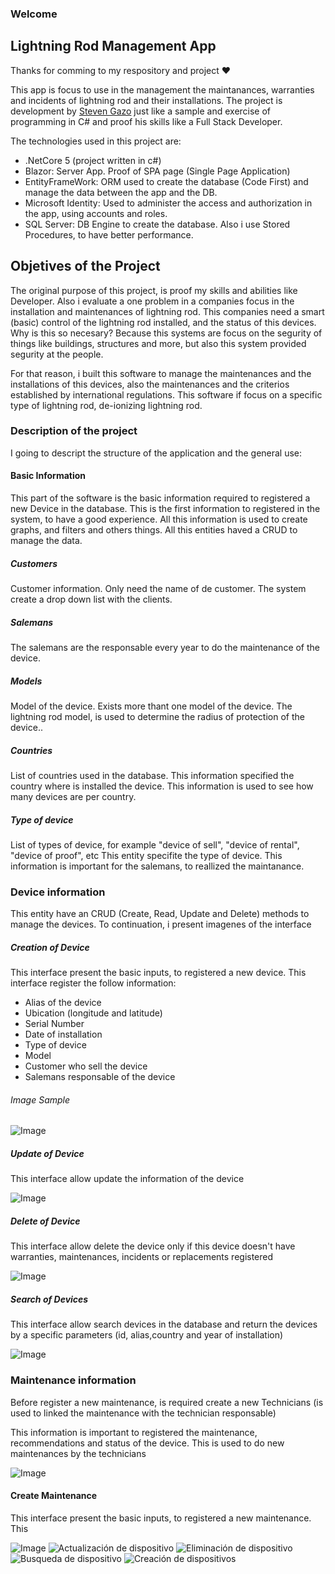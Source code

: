 ### Welcome

## Lightning Rod Management App

Thanks for comming  to my respository and project ❤

This app is focus to use in the management the maintanances, warranties and incidents of lightning rod and their installations. The project is development by [Steven Gazo](https://www.linkedin.com/in/stevengazo/) just like a sample and exercise of programming in C# and proof his skills like a Full Stack Developer.



The technologies used in this project are:

- .NetCore 5 (project written in c#)
- Blazor: Server App. Proof of SPA page (Single Page Application)
- EntityFrameWork: ORM used to create the database (Code First) and manage the data between the app and the DB.
- Microsoft Identity: Used to administer the access and authorization in the app, using accounts and roles.
- SQL Server: DB Engine to create the database. Also i use Stored Procedures, to have better performance.


## Objetives of the Project

The original purpose of this project, is proof my skills and abilities like Developer. Also i evaluate a one problem in a companies focus in the installation and maintenances of lightning rod. This companies need a smart (basic) control of the lightning rod installed, and the status of this devices. Why is this so necesary? Because this systems are focus on the segurity of things like buildings, structures and more, but also this system provided segurity at the people. 

For that reason, i built this software to manage the maintenances and the installations of this devices, also the maintenances and the criterios established by international regulations. This software if focus on a specific type of lightning rod, de-ionizing lightning rod.



### Description of the project
I going to descript the structure of the application and the general use:

#### Basic Information
This part of the software is the basic information required to registered a new Device in the database. This is the first information to registered in the system, to have a good experience. All this information is used to create graphs, and filters and others things. All this entities haved a CRUD to manage the data.

##### Customers 
Customer information. Only need the name of de customer. The system create a drop down list with the clients.

##### Salemans
The salemans are the responsable every year to do the maintenance of the device.

##### Models
Model of the device. Exists more thant one model of the device. The lightning rod model, is used to determine the radius of protection of the device..

##### Countries
List of countries used in the database. This information specified the country where is installed the device. This information is used to see how many devices are per country.
##### Type of device 
List of types of device, for example "device of sell", "device of rental", "device of proof", etc This entity specifite the type of device. This information is important for the salemans, to reallized the maintanance.


### Device information
This entity have an CRUD (Create, Read, Update and Delete) methods to manage the devices. To continuation, i present imagenes of the interface

##### Creation of Device
This interface present the basic inputs, to registered a new device. This interface register the follow information:

- Alias of the device
- Ubication (longitude and latitude)
- Serial Number
- Date of installation
- Type of device
- Model
- Customer who sell the device
- Salemans responsable of the device

###### Image Sample

![Image](https://user-images.githubusercontent.com/43178863/146663219-f5e0f8a2-8019-42df-a01a-066dcf72c428.png)

##### Update of Device
This interface allow update the information of the device

![Image](https://image.shutterstock.com/image-vector/sample-stamp-grunge-texture-vector-260nw-1389188336.jpg)

##### Delete of Device
This interface allow delete the device only if this device doesn't have warranties, maintenances, incidents or replacements registered

![Image](https://image.shutterstock.com/image-vector/sample-stamp-grunge-texture-vector-260nw-1389188336.jpg)
##### Search of Devices
This interface allow search devices in the database and return the devices by a specific parameters (id, alias,country and year of installation)

![Image](https://image.shutterstock.com/image-vector/sample-stamp-grunge-texture-vector-260nw-1389188336.jpg)

### Maintenance information
Before register a new maintenance, is required create a new Technicians (is used to linked the maintenance with the technician responsable)


This information is important to registered the maintenance, recommendations and status of the device. This is used to do new maintenances by the technicians

![Image](https://image.shutterstock.com/image-vector/sample-stamp-grunge-texture-vector-260nw-1389188336.jpg)

#### Create Maintenance
This interface present the basic inputs, to registered a new maintenance. This 

![Image](https://image.shutterstock.com/image-vector/sample-stamp-grunge-texture-vector-260nw-1389188336.jpg)
![Actualización de dispositivo](https://user-images.githubusercontent.com/43178863/146663216-1529e965-bbfb-45d2-bac4-2f690b6c7300.png)
![Eliminación de dispositivo](https://user-images.githubusercontent.com/43178863/146663217-bac80ec9-5f6e-4c17-ae81-2adf48b66068.png)
![Busqueda de dispositivo](https://user-images.githubusercontent.com/43178863/146663218-1ac76c31-7ad7-4281-9922-46e5f6fb4bbc.png)
![Creación de dispositivos](https://user-images.githubusercontent.com/43178863/146663219-f5e0f8a2-8019-42df-a01a-066dcf72c428.png)
